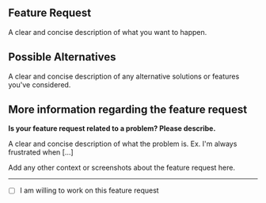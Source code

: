 ## Feature Request

A clear and concise description of what you want to happen.

## Possible Alternatives

A clear and concise description of any alternative solutions or features you've considered.

## More information regarding the feature request

**Is your feature request related to a problem? Please describe.**

A clear and concise description of what the problem is. Ex. I'm always frustrated when [...]

Add any other context or screenshots about the feature request here.

---

- [ ] I am willing to work on this feature request